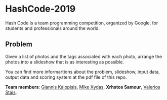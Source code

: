# HashCode-2019
Hash Code is a team programming competition, organized by Google, for students and professionals around the world. 

## Problem
Given a list of photos and the tags associated with each photo, arrange the photos into a slideshow that is as interesting as possible.

You can find more informartions about the problem, slideshow, input data, output data and scoring system at the pdf file of this repo.

**Team members**: [Giannis Kalopisis](https://github.com/GiannisKalopisis), [Mike Xydas](https://github.com/MikeXydas), **Xrhstos Samour**, [Valerios Stais](https://gitlab.com/valerios1910).

